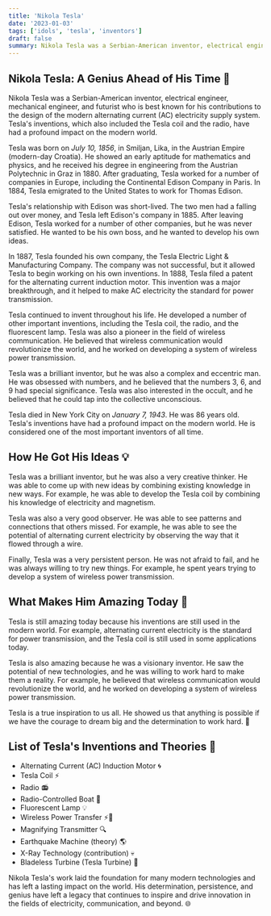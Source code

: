 ```yaml
---
title: 'Nikola Tesla'
date: '2023-01-03'
tags: ['idols', 'tesla', 'inventors']
draft: false
summary: Nikola Tesla was a Serbian-American inventor, electrical engineer, mechanical engineer, and futurist who is best known for his contributions to the design of the modern alternating current (AC) electricity supply system. Teslas inventions, which also included the Tesla coil and the radio, have had a profound impact on the modern world.
---
```


## **Nikola Tesla: A Genius Ahead of His Time 🌟**

Nikola Tesla was a Serbian-American inventor, electrical engineer, mechanical engineer, and futurist who is best known for his contributions to the design of the modern alternating current (AC) electricity supply system. Tesla's inventions, which also included the Tesla coil and the radio, have had a profound impact on the modern world.

Tesla was born on _July 10, 1856_, in Smiljan, Lika, in the Austrian Empire (modern-day Croatia). He showed an early aptitude for mathematics and physics, and he received his degree in engineering from the Austrian Polytechnic in Graz in 1880. After graduating, Tesla worked for a number of companies in Europe, including the Continental Edison Company in Paris. In 1884, Tesla emigrated to the United States to work for Thomas Edison.

Tesla's relationship with Edison was short-lived. The two men had a falling out over money, and Tesla left Edison's company in 1885. After leaving Edison, Tesla worked for a number of other companies, but he was never satisfied. He wanted to be his own boss, and he wanted to develop his own ideas.

In 1887, Tesla founded his own company, the Tesla Electric Light & Manufacturing Company. The company was not successful, but it allowed Tesla to begin working on his own inventions. In 1888, Tesla filed a patent for the alternating current induction motor. This invention was a major breakthrough, and it helped to make AC electricity the standard for power transmission.

Tesla continued to invent throughout his life. He developed a number of other important inventions, including the Tesla coil, the radio, and the fluorescent lamp. Tesla was also a pioneer in the field of wireless communication. He believed that wireless communication would revolutionize the world, and he worked on developing a system of wireless power transmission.

Tesla was a brilliant inventor, but he was also a complex and eccentric man. He was obsessed with numbers, and he believed that the numbers 3, 6, and 9 had special significance. Tesla was also interested in the occult, and he believed that he could tap into the collective unconscious.

Tesla died in New York City on _January 7, 1943_. He was 86 years old. Tesla's inventions have had a profound impact on the modern world. He is considered one of the most important inventors of all time.

## **How He Got His Ideas 💡**

Tesla was a brilliant inventor, but he was also a very creative thinker. He was able to come up with new ideas by combining existing knowledge in new ways. For example, he was able to develop the Tesla coil by combining his knowledge of electricity and magnetism.

Tesla was also a very good observer. He was able to see patterns and connections that others missed. For example, he was able to see the potential of alternating current electricity by observing the way that it flowed through a wire.

Finally, Tesla was a very persistent person. He was not afraid to fail, and he was always willing to try new things. For example, he spent years trying to develop a system of wireless power transmission.

## **What Makes Him Amazing Today 🚀**

Tesla is still amazing today because his inventions are still used in the modern world. For example, alternating current electricity is the standard for power transmission, and the Tesla coil is still used in some applications today.

Tesla is also amazing because he was a visionary inventor. He saw the potential of new technologies, and he was willing to work hard to make them a reality. For example, he believed that wireless communication would revolutionize the world, and he worked on developing a system of wireless power transmission.

Tesla is a true inspiration to us all. He showed us that anything is possible if we have the courage to dream big and the determination to work hard. 🌠

## **List of Tesla's Inventions and Theories 📜**

- Alternating Current (AC) Induction Motor 🌀
- Tesla Coil ⚡
- Radio 📻
- Radio-Controlled Boat 🚤
- Fluorescent Lamp 💡
- Wireless Power Transfer ⚡🔋
- Magnifying Transmitter 🔍
- Earthquake Machine (theory) 🌎
- X-Ray Technology (contribution) 💀
- Bladeless Turbine (Tesla Turbine) 💨

Nikola Tesla's work laid the foundation for many modern technologies and has left a lasting impact on the world. His determination, persistence, and genius have left a legacy that continues to inspire and drive innovation in the fields of electricity, communication, and beyond. 🌐
